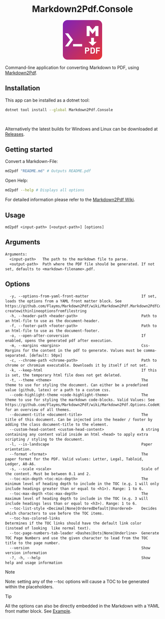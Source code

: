 <h1 align="center">Markdown2Pdf.Console</h1>

<p align="center">
  <img src="./assets/md2pdf-console.svg" alt="Logo" Width=128px/>
  <br>
</p>

Command-line application for converting Markdown to PDF, using [Markdown2Pdf](https://github.com/Flayms/Markdown2Pdf).

<!-- TOC -->

## Installation

This app can be installed as a dotnet tool:

```sh
dotnet tool install --global Markdown2Pdf.Console
```
<br>

Alternatively the latest builds for Windows and Linux can be downloaded at [Releases](https://github.com/Flayms/Markdown2Pdf.Console/releases/latest).

## Getting started

Convert a Markdown-File:
```sh
md2pdf "README.md" # Outputs README.pdf
```

Open Help:
```sh
md2pdf --help # Displays all options
```

For detailed information please refer to the [Markdown2Pdf Wiki](https://github.com/Flayms/Markdown2Pdf/wiki).

## Usage

```
md2pdf <input-path> [<output-path>] [options]
```

## Arguments

```
Arguments:
  <input-path>   The path to the markdown file to parse.
  <output-path>  Path where the PDF file should be generated. If not set, defaults to <markdown-filename>.pdf.
```

## Options

```
  -y, --options-from-yaml-front-matter                        If set, loads the options from a YAML front matter block. See https://github.com/Flayms/Markdown2Pdf/wiki/Markdown2Pdf.Markdown2PdfConverter#-createwithinlineoptionsfromfilestring
  -h, --header-path <header-path>                             Path to an html-file to use as the document-header.
  -f, --footer-path <footer-path>                             Path to an html-file to use as the document-footer.
  -o, --open-after-conversion                                 If enabled, opens the generated pdf after execution.
  -m, --margins <margins>                                     Css-Margins for the content in the pdf to generate. Values must be comma-separated. [default: 50px]
  -c, --chrome-path <chrome-path>                             Path to chrome or chromium executable. Downloads it by itself if not set.
  -k, --keep-html                                             If this is set, the temporary html file does not get deleted.
  -t, --theme <theme>                                         The theme to use for styling the document. Can either be a predefined value (github, latex) or a path to a custom css.
  --code-highlight-theme <code-highlight-theme>               The theme to use for styling the markdown code-blocks. Valid Values: See https://github.com/Flayms/Markdown2Pdf/wiki/Markdown2Pdf.Options.CodeHighlightTheme for an overview of all themes.
  --document-title <document-title>                           The title of this document. Can be injected into the header / footer by adding the class document-title to the element.
  --custom-head-content <custom-head-content>                 A string containing any content valid inside an html <head> to apply extra scripting / styling to the document.
  -l, --is-landscape                                          Paper orientation.
  --format <format>                                           The paper format for the PDF. Valid values: Letter, Legal, Tabloid, Ledger, A0-A6.
  -s, --scale <scale>                                         Scale of the content. Must be between 0.1 and 2.
  --toc-min-depth <toc-min-depth>                             The minimum level of heading depth to include in the TOC (e.g. 1 will only include headings greater than or equal to <h1>). Range: 1 to 6.
  --toc-max-depth <toc-max-depth>                             The maximum level of heading depth to include in the TOC (e.g. 3 will include headings less than or equal to <h3>). Range: 1 to 6.
  --toc-list-style <Decimal|None|OrderedDefault|Unordered>    Decides which characters to use before the TOC items.
  --toc-has-colored-links                                     Determines if the TOC links should have the default link color (instead of looking  like normal text).
  --toc-page-numbers-tab-leader <Dashes|Dots|None|Underline>  Generate TOC Page Numbers and use the given character to lead from the TOC title to the page number.
  --version                                                   Show version information
  -?, -h, --help                                              Show help and usage information
```

> [!NOTE]  
> Note: setting any of the --toc options will cause a TOC to be generated within the placeholders.

> [!TIP]
> All the options can also be directly embedded in the Markdown with a YAML front matter block. See [Example](https://github.com/Flayms/Markdown2Pdf/wiki/Markdown2Pdf.Markdown2PdfConverter#examples-1).
